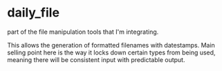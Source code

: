 # daily_file

part of the file manipulation tools that I'm integrating.

This allows the generation of formatted filenames with datestamps.
Main selling point here is the way it locks down certain types from being used,
meaning there will be consistent input with predictable output.
